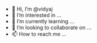 - 👋 Hi, I’m @vidyaj
- 👀 I’m interested in ...
- 🌱 I’m currently learning ...
- 💞️ I’m looking to collaborate on ...
- 📫 How to reach me ...

<!---
vidyaj/vidyaj is a ✨ special ✨ repository because its `README.md` (this file) appears on your GitHub profile.
You can click the Preview link to take a look at your changes.
--->
